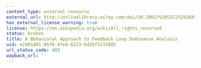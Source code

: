 ```yaml
---
content_type: external-resource
external_url: http://onlinelibrary.wiley.com/doi/10.1002/%28SICI%291099-1727%28199921%2915:1%3C3::AID-SDR159%3E3.0.CO;2-P/abstract
has_external_license_warning: true
license: https://en.wikipedia.org/wiki/All_rights_reserved
status: broken
title: A Behavioral Approach to Feedback Loop Dominance Analysis
uid: e2881401-85f8-47e4-8223-b42bf5115085
url_status_code: 403
wayback_url: ''
---
```

